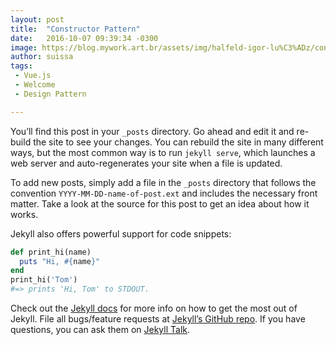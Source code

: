 ```yaml
---
layout: post
title:  "Constructor Pattern"
date:   2016-10-07 09:39:34 -0300
image: https://blog.mywork.art.br/assets/img/halfeld-igor-lu%C3%ADz/constructor-pattern/constructor.png
author: suissa
tags:
 - Vue.js
 - Welcome
 - Design Pattern

---
```

You’ll find this post in your `_posts` directory. Go ahead and edit it and re-build the site to see your changes. You can rebuild the site in many different ways, but the most common way is to run `jekyll serve`, which launches a web server and auto-regenerates your site when a file is updated.

To add new posts, simply add a file in the `_posts` directory that follows the convention `YYYY-MM-DD-name-of-post.ext` and includes the necessary front matter. Take a look at the source for this post to get an idea about how it works.

Jekyll also offers powerful support for code snippets:

```ruby
def print_hi(name)
  puts "Hi, #{name}"
end
print_hi('Tom')
#=> prints 'Hi, Tom' to STDOUT.
```

Check out the [Jekyll docs][jekyll-docs] for more info on how to get the most out of Jekyll. File all bugs/feature requests at [Jekyll’s GitHub repo][jekyll-gh]. If you have questions, you can ask them on [Jekyll Talk][jekyll-talk].

[jekyll-docs]: http://jekyllrb.com/docs/home
[jekyll-gh]:   https://github.com/jekyll/jekyll
[jekyll-talk]: https://talk.jekyllrb.com/
